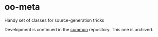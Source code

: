 # oo-meta
Handy set of classes for source-generation tricks

Development is continued in the [common](https://github.com/skapral/pragmaticobjects) repository. This one is archived.
